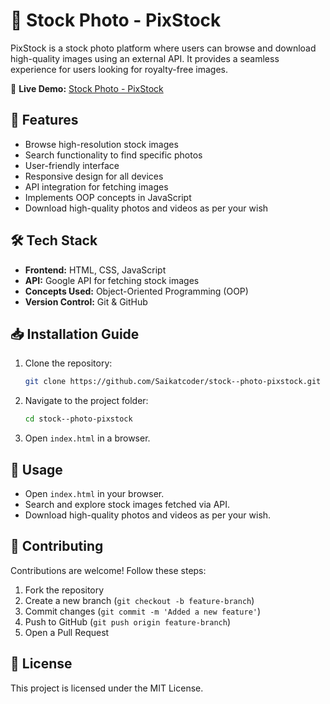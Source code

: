 # 📸 Stock Photo - PixStock

PixStock is a stock photo platform where users can browse and download high-quality images using an external API. It provides a seamless experience for users looking for royalty-free images.

🔗 **Live Demo:** [Stock Photo - PixStock](https://stockphotomedia.netlify.app/)

## 🚀 Features
- Browse high-resolution stock images
- Search functionality to find specific photos
- User-friendly interface
- Responsive design for all devices
- API integration for fetching images
- Implements OOP concepts in JavaScript
- Download high-quality photos and videos as per your wish

## 🛠 Tech Stack
- **Frontend:** HTML, CSS, JavaScript
- **API:** Google API for fetching stock images
- **Concepts Used:** Object-Oriented Programming (OOP)
- **Version Control:** Git & GitHub

## 📥 Installation Guide
1. Clone the repository:
   ```bash
   git clone https://github.com/Saikatcoder/stock--photo-pixstock.git
   ```
2. Navigate to the project folder:
   ```bash
   cd stock--photo-pixstock
   ```
3. Open `index.html` in a browser.

## 🔧 Usage
- Open `index.html` in your browser.
- Search and explore stock images fetched via API.
- Download high-quality photos and videos as per your wish.

## 🤝 Contributing
Contributions are welcome! Follow these steps:
1. Fork the repository
2. Create a new branch (`git checkout -b feature-branch`)
3. Commit changes (`git commit -m 'Added a new feature'`)
4. Push to GitHub (`git push origin feature-branch`)
5. Open a Pull Request

## 📄 License
This project is licensed under the MIT License.


